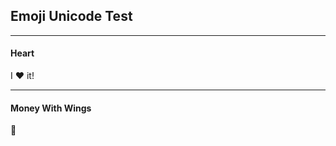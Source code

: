 ## Emoji Unicode Test

---

#### Heart

I :heart: it!

---

#### Money With Wings

:money_with_wings:
